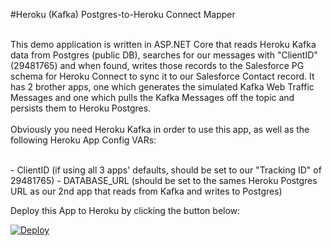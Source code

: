 #Heroku (Kafka) Postgres-to-Heroku Connect Mapper

<br>
This demo application is written in ASP.NET Core that reads Heroku Kafka data from Postgres (public DB), searches for our messages with "ClientID" (29481765) and when found, writes those records to the Salesforce PG schema for Heroku Connect to sync it to our Salesforce Contact record. It has 2 brother apps, one which generates the simulated Kafka Web Traffic Messages and one which pulls the Kafka Messages off the topic and persists them to Heroku Postgres.<br><br>
Obviously you need Heroku Kafka in order to use this app, as well as the following Heroku App Config VARs:<br>
<br><p>
- ClientID (if using all 3 apps' defaults, should be set to our "Tracking ID" of 29481765)
- DATABASE_URL (should be set to the sames Heroku Postgres URL as our 2nd app that reads from Kafka and writes to Postgres)
<br><p>

Deploy this App to Heroku by clicking the button below:

<a href="https://heroku.com/deploy?template=https://github.com/herokumx/kafka-postgres-to-connect"> <img src="https://www.herokucdn.com/deploy/button.svg" alt="Deploy">
</a>
